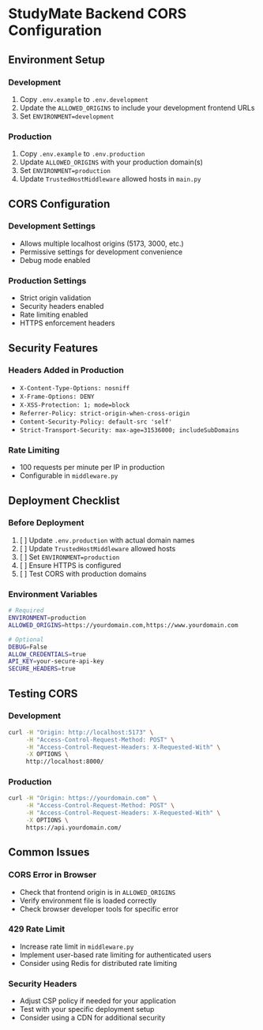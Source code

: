 # StudyMate Backend CORS Configuration

## Environment Setup

### Development
1. Copy `.env.example` to `.env.development`
2. Update the `ALLOWED_ORIGINS` to include your development frontend URLs
3. Set `ENVIRONMENT=development`

### Production
1. Copy `.env.example` to `.env.production`
2. Update `ALLOWED_ORIGINS` with your production domain(s)
3. Set `ENVIRONMENT=production`
4. Update `TrustedHostMiddleware` allowed hosts in `main.py`

## CORS Configuration

### Development Settings
- Allows multiple localhost origins (5173, 3000, etc.)
- Permissive settings for development convenience
- Debug mode enabled

### Production Settings
- Strict origin validation
- Security headers enabled
- Rate limiting enabled
- HTTPS enforcement headers

## Security Features

### Headers Added in Production
- `X-Content-Type-Options: nosniff`
- `X-Frame-Options: DENY`
- `X-XSS-Protection: 1; mode=block`
- `Referrer-Policy: strict-origin-when-cross-origin`
- `Content-Security-Policy: default-src 'self'`
- `Strict-Transport-Security: max-age=31536000; includeSubDomains`

### Rate Limiting
- 100 requests per minute per IP in production
- Configurable in `middleware.py`

## Deployment Checklist

### Before Deployment
1. [ ] Update `.env.production` with actual domain names
2. [ ] Update `TrustedHostMiddleware` allowed hosts
3. [ ] Set `ENVIRONMENT=production`
4. [ ] Ensure HTTPS is configured
5. [ ] Test CORS with production domains

### Environment Variables
```bash
# Required
ENVIRONMENT=production
ALLOWED_ORIGINS=https://yourdomain.com,https://www.yourdomain.com

# Optional
DEBUG=False
ALLOW_CREDENTIALS=true
API_KEY=your-secure-api-key
SECURE_HEADERS=true
```

## Testing CORS

### Development
```bash
curl -H "Origin: http://localhost:5173" \
     -H "Access-Control-Request-Method: POST" \
     -H "Access-Control-Request-Headers: X-Requested-With" \
     -X OPTIONS \
     http://localhost:8000/
```

### Production
```bash
curl -H "Origin: https://yourdomain.com" \
     -H "Access-Control-Request-Method: POST" \
     -H "Access-Control-Request-Headers: X-Requested-With" \
     -X OPTIONS \
     https://api.yourdomain.com/
```

## Common Issues

### CORS Error in Browser
- Check that frontend origin is in `ALLOWED_ORIGINS`
- Verify environment file is loaded correctly
- Check browser developer tools for specific error

### 429 Rate Limit
- Increase rate limit in `middleware.py`
- Implement user-based rate limiting for authenticated users
- Consider using Redis for distributed rate limiting

### Security Headers
- Adjust CSP policy if needed for your application
- Test with your specific deployment setup
- Consider using a CDN for additional security
